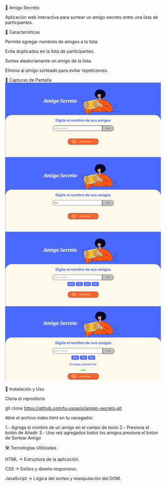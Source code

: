 🎁 Amigo Secreto

Aplicación web interactiva para sortear un amigo secreto entre una lista de participantes.

🚀 Características

Permite agregar nombres de amigos a la lista.

Evita duplicados en la lista de participantes.

Sortea aleatoriamente un amigo de la lista.

Elimina al amigo sorteado para evitar repeticiones.

📸 Capturas de Pantalla
![Preview de la Aplicacion](./app-prev/preview.png)
![Agregando un Amigo](./app-prev/adding-friend.png)
![Lista de Amigos](./app-prev/list-friends.png)
![Sorteando un Amigo](./app-prev/result.png)



📜 Instalación y Uso

Clona el repositorio

git clone https://github.com/tu-usuario/amigo-secreto.git

Abre el archivo index.html en tu navegador.

1.- Agrega el nombre de un amigo en el campo de texto
2.- Presiona el botón de Añadir
3.- Una vez agregados todos los amigos presiona el boton de Sortear Amigo

🛠️ Tecnologías Utilizadas

HTML → Estructura de la aplicación.

CSS → Estilos y diseño responsivo.

JavaScript → Lógica del sorteo y manipulación del DOM.